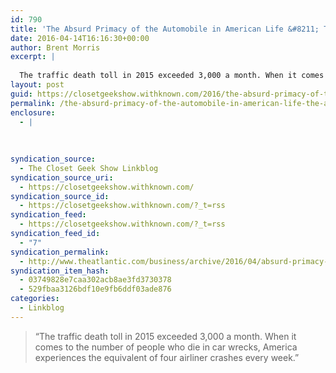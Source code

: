 ```yaml
---
id: 790
title: 'The Absurd Primacy of the Automobile in American Life &#8211; The Atlantic'
date: 2016-04-14T16:16:30+00:00
author: Brent Morris
excerpt: |
  
  The traffic death toll in 2015 exceeded 3,000 a month. When it comes to the number of people who die in car wrecks, America experiences the equivalent of four airliner crashes every week.
layout: post
guid: https://closetgeekshow.withknown.com/2016/the-absurd-primacy-of-the-automobile-in-american-life
permalink: /the-absurd-primacy-of-the-automobile-in-american-life-the-atlantic/
enclosure:
  - |
    
    
    
syndication_source:
  - The Closet Geek Show Linkblog
syndication_source_uri:
  - https://closetgeekshow.withknown.com/
syndication_source_id:
  - https://closetgeekshow.withknown.com/?_t=rss
syndication_feed:
  - https://closetgeekshow.withknown.com/?_t=rss
syndication_feed_id:
  - "7"
syndication_permalink:
  - http://www.theatlantic.com/business/archive/2016/04/absurd-primacy-of-the-car-in-american-life/476346/?single_page=true
syndication_item_hash:
  - 03749828e7caa302acb8ae3fd3730378
  - 529fbaa3126bdf10e9fb6ddf03ade876
categories:
  - Linkblog
---
```

<div class="known-bookmark">
  <blockquote>
    <p>
      &#8220;The traffic death toll in 2015 exceeded 3,000 a month. When it comes to the number of people who die in car wrecks, America experiences the equivalent of four airliner crashes every week.&#8221;
    </p>
  </blockquote>
</div>